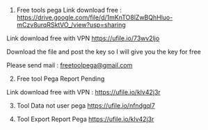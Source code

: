 1. Free tools pega 
Link download free : 
https://drive.google.com/file/d/1mKnTO8lZwBQhHluo-mCzv8urqRSktVO_/view?usp=sharing

Link download free with VPN
https://ufile.io/73wv2ljo

Download the file and post the key so I will give you the key for free

Please send mail : freetoolpega@gmail.com

2. Free tool Pega Report Pending 

Link download free with VPN : 
https://ufile.io/klv42j3r

3. Tool Data not user pega
https://ufile.io/nfndgql7

4. Tool Export Report Pega
https://ufile.io/klv42j3r
